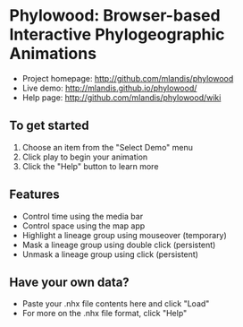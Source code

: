 Phylowood: Browser-based Interactive Phylogeographic Animations
=======================================================================================

* Project homepage: http://github.com/mlandis/phylowood
* Live demo: http://mlandis.github.io/phylowood/
* Help page: http://github.com/mlandis/phylowood/wiki

## To get started

1. Choose an item from the "Select Demo" menu
2. Click play to begin your animation
3. Click the "Help" button to learn more

## Features

- Control time using the media bar
- Control space using the map app
- Highlight a lineage group using mouseover (temporary)
- Mask a lineage group using double click (persistent)
- Unmask a lineage group using click (persistent)

## Have your own data?

- Paste your .nhx file contents here and click "Load"
- For more on the .nhx file format, click "Help"
